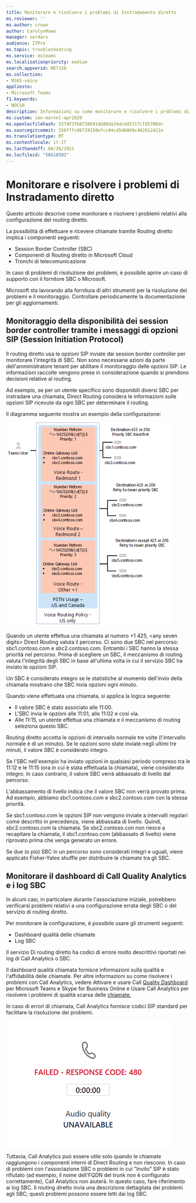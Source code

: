 ```yaml
---
title: Monitorare e risolvere i problemi di Instradamento diretto
ms.reviewer: ''
ms.author: crowe
author: CarolynRowe
manager: serdars
audience: ITPro
ms.topic: troubleshooting
ms.service: msteams
ms.localizationpriority: medium
search.appverid: MET150
ms.collection:
- M365-voice
appliesto:
- Microsoft Teams
f1.keywords:
- NOCSH
description: Informazioni su come monitorare e risolvere i problemi di configurazione del routing diretto, inclusi i controller dei bordi delle sessioni, i componenti di routing diretto e i trunk di Telecom.
ms.custom: seo-marvel-apr2020
ms.openlocfilehash: 537df3fb87386914b88da34dcdd5717cfd5700dc
ms.sourcegitcommit: 556fffc96729150efcc04cd5d6069c402012421e
ms.translationtype: MT
ms.contentlocale: it-IT
ms.lasthandoff: 08/26/2021
ms.locfileid: "58618502"
---
```

# <a name="monitor-and-troubleshoot-direct-routing"></a>Monitorare e risolvere i problemi di Instradamento diretto

Questo articolo descrive come monitorare e risolvere i problemi relativi alla configurazione del routing diretto. 

La possibilità di effettuare e ricevere chiamate tramite Routing diretto implica i componenti seguenti: 

- Session Border Controller (SBC) 
- Componenti di Routing diretto in Microsoft Cloud 
- Tronchi di telecomunicazione 

In caso di problemi di risoluzione dei problemi, è possibile aprire un caso di supporto con il fornitore SBC o Microsoft. 

Microsoft sta lavorando alla fornitura di altri strumenti per la risoluzione dei problemi e il monitoraggio. Controllare periodicamente la documentazione per gli aggiornamenti. 

## <a name="monitoring-availability-of-session-border-controllers-using-session-initiation-protocol-sip-options-messages"></a>Monitoraggio della disponibilità dei session border controller tramite i messaggi di opzioni SIP (Session Initiation Protocol)

Il routing diretto usa le opzioni SIP inviate dai session border controller per monitorare l'integrità di SBC. Non sono necessarie azioni da parte dell'amministratore tenant per abilitare il monitoraggio delle opzioni SIP. Le informazioni raccolte vengono prese in considerazione quando si prendono decisioni relative al routing. 

Ad esempio, se per un utente specifico sono disponibili diversi SBC per instradare una chiamata, Direct Routing considera le informazioni sulle opzioni SIP ricevute da ogni SBC per determinare il routing. 

Il diagramma seguente mostra un esempio della configurazione: 

![Esempio di configurazione delle opzioni SIP](media/sip-options-config-example.png)

Quando un utente effettua una chiamata al numero +1 425, \<any seven digits> Direct Routing valuta il percorso. Ci sono due SBC nel percorso: sbc1.contoso.com e sbc2.contoso.com. Entrambi i SBC hanno la stessa priorità nel percorso. Prima di scegliere un SBC, il meccanismo di routing valuta l'integrità degli SBC in base all'ultima volta in cui il servizio SBC ha inviato le opzioni SIP. 

Un SBC è considerato integro se le statistiche al momento dell'invio della chiamata mostrano che SBC invia opzioni ogni minuto.  

Quando viene effettuata una chiamata, si applica la logica seguente:

- Il valore SBC è stato associato alle 11:00.  
- L'SBC invia le opzioni alle 11:01, alle 11:02 e così via.  
- Alle 11:15, un utente effettua una chiamata e il meccanismo di routing seleziona questo SBC. 

Routing diretto accetta le opzioni di intervallo normale tre volte (l'intervallo normale è di un minuto). Se le opzioni sono state inviate negli ultimi tre minuti, il valore SBC è considerato integro.

Se l'SBC nell'esempio ha inviato opzioni in qualsiasi periodo compreso tra le 11:12 e le 11:15 (ora in cui è stata effettuata la chiamata), viene considerato integro. In caso contrario, il valore SBC verrà abbassato di livello dal percorso. 

L'abbassamento di livello indica che il valore SBC non verrà provato prima. Ad esempio, abbiamo sbc1.contoso.com e sbc2.contoso.com con la stessa priorità.  

Se sbc1.contoso.com le opzioni SIP non vengono inviate a intervalli regolari come descritto in precedenza, viene abbassata di livello. Quindi, sbc2.contoso.com la chiamata. Se sbc2.contoso.con non riesce a recapitare la chiamata, il sbc1.contoso.com (abbassato di livello) viene riprovato prima che venga generato un errore. 

Se due (o più) SBC in un percorso sono considerati integri e uguali, viene applicato Fisher-Yates shuffle per distribuire le chiamate tra gli SBC.

## <a name="monitor-call-quality-analytics-dashboard-and-sbc-logs"></a>Monitorare il dashboard di Call Quality Analytics e i log SBC 
 
In alcuni casi, in particolare durante l'associazione iniziale, potrebbero verificarsi problemi relativi a una configurazione errata degli SBC o del servizio di routing diretto. 

Per monitorare la configurazione, è possibile usare gli strumenti seguenti:  
 
- Dashboard qualità delle chiamate 
- Log SBC 

Il servizio Di routing diretto ha codici di errore molto descrittivi riportati nei log di Call Analytics o SBC. 

Il dashboard qualità chiamata fornisce informazioni sulla qualità e l'affidabilità delle chiamate. Per altre informazioni su come risolvere i problemi con Call Analytics, vedere Attivare e usare Call [Quality Dashboard](/SkypeForBusiness/using-call-quality-in-your-organization/turning-on-and-using-call-quality-dashboard) per Microsoft Teams e Skype for Business Online e Usare Call Analytics per risolvere i problemi di qualità scarsa delle [chiamate.](/SkypeForBusiness/using-call-quality-in-your-organization/use-call-analytics-to-troubleshoot-poor-call-quality) 

In caso di errori di chiamata, Call Analytics fornisce codici SIP standard per facilitare la risoluzione dei problemi. 

![Codice SIP di esempio per l'errore di chiamata](media/failed-response-code.png)

Tuttavia, Call Analytics può essere utile solo quando le chiamate raggiungono i componenti interni di Direct Routing e non riescono. In caso di problemi con l'associazione SBC o problemi in cui "Invito" SIP è stato rifiutato (ad esempio, il nome dell'FQDN del trunk non è configurato correttamente), Call Analytics non aiuterà. In questo caso, fare riferimento ai log SBC. Il routing diretto invia una descrizione dettagliata dei problemi agli SBC; questi problemi possono essere letti dai log SBC.